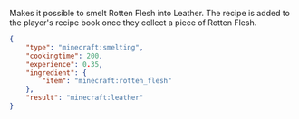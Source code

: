Makes it possible to smelt Rotten Flesh into Leather. The recipe is added to the player's recipe book once they collect a piece of Rotten Flesh.

```json
{
    "type": "minecraft:smelting",
    "cookingtime": 200,
    "experience": 0.35,
    "ingredient": {
        "item": "minecraft:rotten_flesh"
    },
    "result": "minecraft:leather"
}
```

